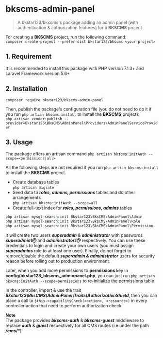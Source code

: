 # bkscms-admin-panel

> A bkstar123/bkscms's package adding an admin panel (with authentication & authorization features) for a **BKSCMS** project  

For creating a **BKSCMS** project, run the following command:  
```composer create-project --prefer-dist bkstar123/bkscms <your-project>```  

## 1. Requirement
It is recommended to install this package with PHP version 7.1.3+ and Laravel Framework version 5.6+

## 2. Installation
    composer require bkstar123/bkscms-admin-panel

Then, publish the package's configuration file (you do not need to do it if you run ```php artian bkscms:install``` to install the **BKSCMS** project):    
```php artisan vendor:publish --provider=Bkstar123\BksCMS\AdminPanel\Providers\AdminPanelServiceProvider```  

## 3. Usage

The package offers an artisan command ```php artisan bkscms:initAuth --scope=<permissions|all>```  

All the following steps are not required if you run ```php artian bkscms:install``` to install the **BKSCMS** project.  
- Create database tables  
```php artisan migrate```  
- Seed data to ***roles, admins, permissions*** tables and do other arrangements  
```php artisan bkscms:initAuth --scope=all```  
- Create full-text index for ***roles, permissions, admins*** tables  
```php
php artisan mysql-search:init Bkstar123\BksCMS\AdminPanel\Admin
php artisan mysql-search:init Bkstar123\BksCMS\AdminPanel\Role
php artisan mysql-search:init Bkstar123\BksCMS\AdminPanel\Permission
```

It will create two users ***superadmin*** & ***administrator*** with passwords ***superadmin1@*** and ***administrator1@*** respectively. You can use these credentials to login and create your own users (you must assign ***superadmins*** role to at least one user). Finally, do not forget to remove/disable the default ***superadmin & administrator*** users for security reason before rolling out to production environment.  

Later, when you add more permissions to **permissions** key in **config/bkstar123_bkscms_adminpanel.php**, you can just run ```php artisan bkscms:initAuth --scope=permissions``` to re-initialize the permissions table  

In the controller, import & use the trait ***Bkstar123\BksCMS\AdminPanel\Traits\AuthorizationShield***, then you can place a call to ```$this->capabilityCheck(<action>, <resource>)``` in every controller action that need to perform authorization check.  

**Note**  
The package provides ***bkscms-auth*** & ***bkscms-guest*** middleware to replace ***auth*** & ***guest*** respectively for all CMS routes (i.e under the path ***/cms/\****)  



